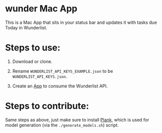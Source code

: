# wunder Mac App

This is a Mac App that sits in your status bar and updates it with tasks
due Today in Wunderlist.

# Steps to use:

1) Download or clone.

2) Rename `WUNDERLIST_API_KEYS_EXAMPLE.json` to be `WUNDERLIST_API_KEYS.json`.

3) Create an [App](https://developer.wunderlist.com/apps) to consume the Wunderlist API.


# Steps to contribute:

Same steps as above, just make sure to install [Plank](https://github.com/pinterest/plank), which is used for model generation (via the `./generate_models.sh`) script.

